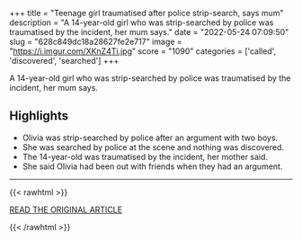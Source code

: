 +++
title = "Teenage girl traumatised after police strip-search, says mum"
description = "A 14-year-old girl who was strip-searched by police was traumatised by the incident, her mum says."
date = "2022-05-24 07:09:50"
slug = "628c849dc18a28627fe2e717"
image = "https://i.imgur.com/XKnZ4Ti.jpg"
score = "1090"
categories = ['called', 'discovered', 'searched']
+++

A 14-year-old girl who was strip-searched by police was traumatised by the incident, her mum says.

## Highlights

- Olivia was strip-searched by police after an argument with two boys.
- She was searched by police at the scene and nothing was discovered.
- The 14-year-old was traumatised by the incident, her mother said.
- She said Olivia had been out with friends when they had an argument.

---

{{< rawhtml >}}
  <p class="article-category">
    <a target="_blank" href="https://www.bbc.co.uk/news/uk-61523291?at_medium=RSS&amp;at_campaign=KARANGA">READ THE ORIGINAL ARTICLE</a>
  </p>
{{< /rawhtml >}}
